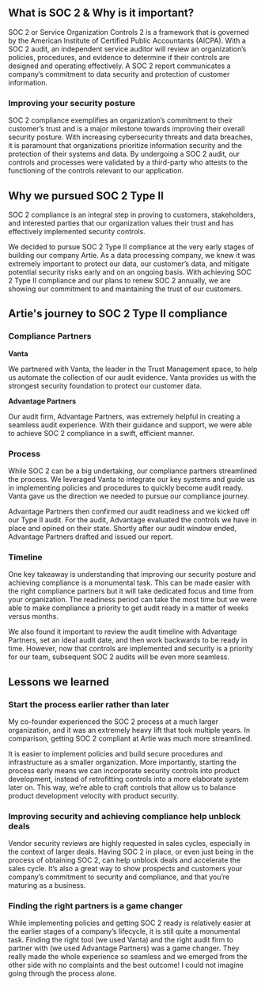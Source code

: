 ## What is SOC 2 & Why is it important?

SOC 2 or Service Organization Controls 2 is a framework that is governed by the American Institute of Certified Public Accountants (AICPA). 
With a SOC 2 audit, an independent service auditor will review an organization’s policies, procedures, and evidence to determine if their controls are designed and operating effectively. 
A SOC 2 report communicates a company’s commitment to data security and protection of customer information.  

### Improving your security posture

SOC 2 compliance exemplifies an organization’s commitment to their customer’s trust and is a major milestone towards improving their overall security posture. 
With increasing cybersecurity threats and data breaches, it is paramount that organizations prioritize information security and the protection of their systems and data. 
By undergoing a SOC 2 audit, our controls and processes were validated by a third-party who attests to the functioning of the controls relevant to our application. 

## Why we pursued SOC 2 Type II

SOC 2 compliance is an integral step in proving to customers, stakeholders, and interested parties that our organization values their trust and has effectively implemented security controls. 

We decided to pursue SOC 2 Type II compliance at the very early stages of building our company Artie. 
As a data processing company, we knew it was extremely important to protect our data, our customer’s data, and mitigate potential security risks early and on an ongoing basis. 
With achieving SOC 2 Type II compliance and our plans to renew SOC 2 annually, we are showing our commitment to and maintaining the trust of our customers.

## Artie's journey to SOC 2 Type II compliance

### Compliance Partners

**Vanta**

We partnered with Vanta, the leader in the Trust Management space, to help us automate the collection of our audit evidence. Vanta provides us with the strongest security foundation to protect our customer data.

**Advantage Partners**

Our audit firm, Advantage Partners, was extremely helpful in creating a seamless audit experience. With their guidance and support, we were able to achieve SOC 2 compliance in a swift, efficient manner. 

### Process

While SOC 2 can be a big undertaking, our compliance partners streamlined the process. We leveraged Vanta to integrate our key systems and guide us in implementing policies and procedures to quickly become audit ready. Vanta gave us the direction we needed to pursue our compliance journey.

Advantage Partners then confirmed our audit readiness and we kicked off our Type II audit. For the audit, Advantage evaluated the controls we have in place and opined on their state. Shortly after our audit window ended, Advantage Partners drafted and issued our report. 

### Timeline

One key takeaway is understanding that improving our security posture and achieving compliance is a monumental task. 
This can be made easier with the right compliance partners but it will take dedicated focus and time from your organization. 
The readiness period can take the most time but we were able to make compliance a priority to get audit ready in a matter of weeks versus months. 

We also found it important to review the audit timeline with Advantage Partners, set an ideal audit date, and then work backwards to be ready in time. 
However, now that controls are implemented and security is a priority for our team, subsequent SOC 2 audits will be even more seamless. 

## Lessons we learned

### Start the process earlier rather than later

My co-founder experienced the SOC 2 process at a much larger organization, and it was an extremely heavy lift that took multiple years. 
In comparison, getting SOC 2 compliant at Artie was much more streamlined. 

It is easier to implement policies and build secure procedures and infrastructure as a smaller organization. 
More importantly, starting the process early means we can incorporate security controls into product development, instead of retrofitting controls into a more elaborate system later on. 
This way, we’re able to craft controls that allow us to balance product development velocity with product security. 

### Improving security and achieving compliance help unblock deals

Vendor security reviews are highly requested in sales cycles, especially in the context of larger deals. 
Having SOC 2 in place, or even just being in the process of obtaining SOC 2, can help unblock deals and accelerate the sales cycle. 
It’s also a great way to show prospects and customers your company’s commitment to security and compliance, and that you’re maturing as a business. 

### Finding the right partners is a game changer

While implementing policies and getting SOC 2 ready is relatively easier at the earlier stages of a company’s lifecycle, it is still quite a monumental task. 
Finding the right tool (we used Vanta) and the right audit firm to partner with (we used Advantage Partners) was a game changer. 
They really made the whole experience so seamless and we emerged from the other side with no complaints and the best outcome! I could not imagine going through the process alone. 

